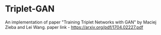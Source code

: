 # Triplet-GAN
An implementation of paper "Training Triplet Networks with GAN" by Maciej Zieba and Lei Wang.
paper link -  https://arxiv.org/pdf/1704.02227.pdf
